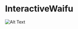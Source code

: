 # InteractiveWaifu
![Alt Text](https://github.com/TopologicalQuantumRose/InteractiveWaifu/blob/master/waifu.gif)
